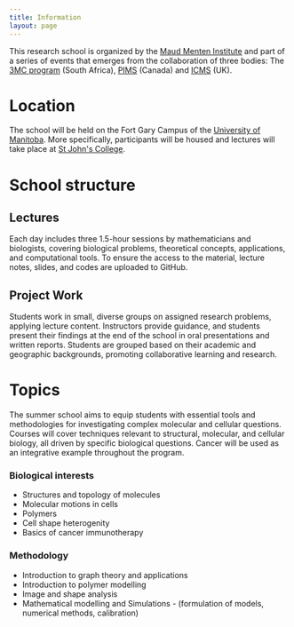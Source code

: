 ```yaml
---
title: Information
layout: page
---
```




This research school is organized by the [Maud Menten Institute](https://maudmenteninstitute.org/) and  part of a series of events that emerges from the collaboration of three bodies: The [3MC program](https://natural-sciences.nwu.ac.za/paa/3MC) (South Africa), [PIMS](https://www.pims.math.ca/) (Canada) and [ICMS](https://www.icms.org.uk/) (UK). 



# Location

The school will be held on the Fort Gary Campus of the [University of Manitoba](https://umanitoba.ca/). More specifically, participants will be housed and lectures will take place at [St John's College](https://umanitoba.ca/st-johns-college/).


# School structure

## Lectures
Each day includes three 1.5-hour sessions by mathematicians and biologists, covering biological problems, theoretical concepts, applications, and computational tools. To ensure the access to the material, lecture notes, slides, and codes are uploaded to GitHub.

## Project Work
Students work in small, diverse groups on assigned research problems, applying lecture content. Instructors provide guidance, and students present their findings at the end of the school in oral presentations and written reports. Students are grouped based on their academic and geographic backgrounds, promoting collaborative learning and research.


# Topics

The summer school aims to equip students with essential tools and methodologies for investigating complex molecular and cellular questions. Courses will cover techniques relevant to structural, molecular, and cellular biology, all driven by specific biological questions.  Cancer will be used as an integrative example throughout the program.

### Biological interests
* Structures and topology of molecules
* Molecular motions in cells
* Polymers 
* Cell shape heterogenity
* Basics of cancer immunotherapy

### Methodology 
* Introduction to graph theory and applications
* Introduction to polymer modelling 
* Image and shape analysis 
* Mathematical modelling and Simulations - (formulation of models, numerical methods, calibration)
  